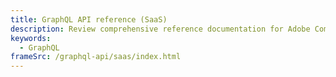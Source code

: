 ```yaml
---
title: GraphQL API reference (SaaS)
description: Review comprehensive reference documentation for Adobe Commerce as a Cloud Service GraphQL API schemas.
keywords:
  - GraphQL
frameSrc: /graphql-api/saas/index.html
---
```

